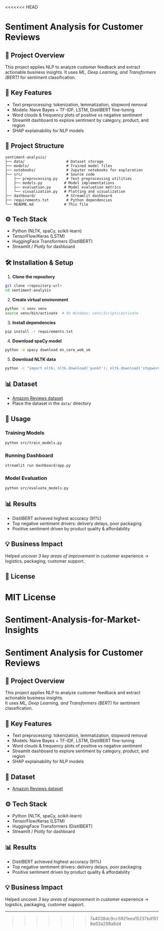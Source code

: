 <<<<<<< HEAD
# Sentiment Analysis for Customer Reviews

## 📌 Project Overview
This project applies NLP to analyze customer feedback and extract actionable business insights.
It uses *ML, Deep Learning, and Transformers (BERT)* for sentiment classification.

## 🚀 Key Features
- Text preprocessing: tokenization, lemmatization, stopword removal
- Models: Naive Bayes + TF-IDF, LSTM, DistilBERT fine-tuning
- Word clouds & frequency plots of positive vs negative sentiment
- Streamlit dashboard to explore sentiment by category, product, and region
- SHAP explainability for NLP models

## 📂 Project Structure
```
sentiment-analysis/
├── data/                   # Dataset storage
├── models/                 # Trained model files
├── notebooks/              # Jupyter notebooks for exploration
├── src/                    # Source code
│   ├── preprocessing.py    # Text preprocessing utilities
│   ├── models.py          # Model implementations
│   ├── evaluation.py      # Model evaluation metrics
│   └── visualization.py   # Plotting and visualization
├── dashboard/              # Streamlit dashboard
├── requirements.txt        # Python dependencies
└── README.md              # This file
```

## ⚙ Tech Stack
- Python (NLTK, spaCy, scikit-learn)
- TensorFlow/Keras (LSTM)
- HuggingFace Transformers (DistilBERT)
- Streamlit / Plotly for dashboard

## 🛠 Installation & Setup

1. **Clone the repository**
```bash
git clone <repository-url>
cd sentiment-analysis
```

2. **Create virtual environment**
```bash
python -m venv venv
source venv/bin/activate  # On Windows: venv\Scripts\activate
```

3. **Install dependencies**
```bash
pip install -r requirements.txt
```

4. **Download spaCy model**
```bash
python -m spacy download en_core_web_sm
```

5. **Download NLTK data**
```bash
python -c "import nltk; nltk.download('punkt'); nltk.download('stopwords'); nltk.download('wordnet')"
```

## 📊 Dataset
- [Amazon Reviews dataset](https://www.kaggle.com/bittlingmayer/amazonreviews)
- Place the dataset in the `data/` directory

## 🚀 Usage

### Training Models
```bash
python src/train_models.py
```

### Running Dashboard
```bash
streamlit run dashboard/app.py
```

### Model Evaluation
```bash
python src/evaluate_models.py
```

## 📊 Results
- DistilBERT achieved highest accuracy (91%)
- Top negative sentiment drivers: delivery delays, poor packaging
- Positive sentiment driven by product quality & affordability

## 💡 Business Impact
Helped uncover *3 key areas of improvement* in customer experience → logistics, packaging, customer support.

## 📝 License
MIT License 
=======
# Sentiment-Analysis-for-Market-Insights
# Sentiment Analysis for Customer Reviews  

## 📌 Project Overview  
This project applies NLP to analyze customer feedback and extract actionable business insights.  
It uses *ML, Deep Learning, and Transformers (BERT)* for sentiment classification.  

## 🚀 Key Features  
- Text preprocessing: tokenization, lemmatization, stopword removal  
- Models: Naive Bayes + TF-IDF, LSTM, DistilBERT fine-tuning  
- Word clouds & frequency plots of positive vs negative sentiment  
- Streamlit dashboard to explore sentiment by category, product, and region  
- SHAP explainability for NLP models  

## 📂 Dataset  
- [Amazon Reviews dataset](https://www.kaggle.com/bittlingmayer/amazonreviews)  

## ⚙ Tech Stack  
- Python (NLTK, spaCy, scikit-learn)  
- TensorFlow/Keras (LSTM)  
- HuggingFace Transformers (DistilBERT)  
- Streamlit / Plotly for dashboard  

## 📊 Results  
- DistilBERT achieved highest accuracy (91%)  
- Top negative sentiment drivers: delivery delays, poor packaging  
- Positive sentiment driven by product quality & affordability  

## 💡 Business Impact  
Helped uncover *3 key areas of improvement* in customer experience → logistics, packaging, customer support.  

---
>>>>>>> 7a4038dc9cc5921eea15237bd1518e63a298a8d4
